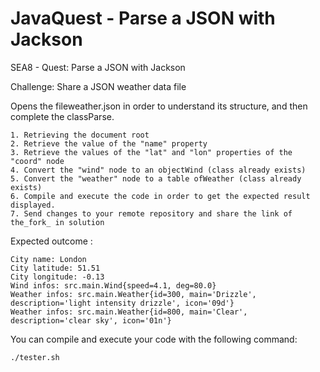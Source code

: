# JavaQuest - Parse a JSON with Jackson
SEA8 - Quest: Parse a JSON with Jackson

Challenge: Share a JSON weather data file

Opens the fileweather.json in order to understand its structure, and then complete the classParse.

    1. Retrieving the document root
    2. Retrieve the value of the "name" property
    3. Retrieve the values of the "lat" and "lon" properties of the "coord" node
    4. Convert the "wind" node to an objectWind (class already exists)
    5. Convert the "weather" node to a table ofWeather (class already exists)
    6. Compile and execute the code in order to get the expected result displayed.
    7. Send changes to your remote repository and share the link of the_fork_ in solution

Expected outcome :

    City name: London
    City latitude: 51.51
    City longitude: -0.13
    Wind infos: src.main.Wind{speed=4.1, deg=80.0}
    Weather infos: src.main.Weather{id=300, main='Drizzle', description='light intensity drizzle', icon='09d'}
    Weather infos: src.main.Weather{id=800, main='Clear', description='clear sky', icon='01n'}

You can compile and execute your code with the following command:

    ./tester.sh